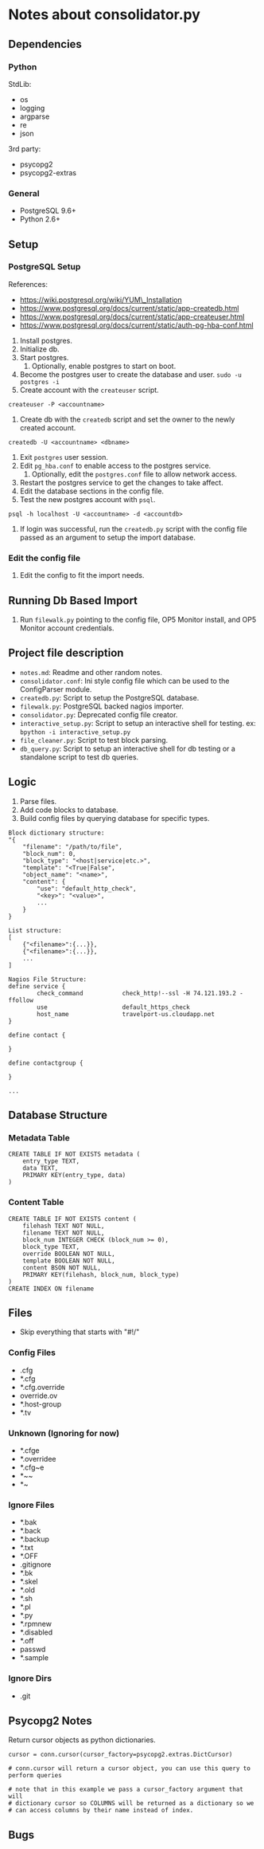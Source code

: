 # Notes about consolidator.py

## Dependencies

### Python

StdLib:
- os
- logging
- argparse
- re
- json

3rd party:
- psycopg2
- psycopg2-extras

### General

- PostgreSQL 9.6+
- Python 2.6+

## Setup

### PostgreSQL Setup

References: 
- https://wiki.postgresql.org/wiki/YUM\_Installation
- https://www.postgresql.org/docs/current/static/app-createdb.html
- https://www.postgresql.org/docs/current/static/app-createuser.html
- https://www.postgresql.org/docs/current/static/auth-pg-hba-conf.html

1. Install postgres.
1. Initialize db.
1. Start postgres.
	1. Optionally, enable postgres to start on boot.
1. Become the postgres user to create the database and user. `sudo -u postgres -i`
1. Create account with the `createuser` script.

```
createuser -P <accountname>
```

1. Create db with the `createdb` script and set the owner to the newly created account.

```
createdb -U <accountname> <dbname>
```

1. Exit `postgres` user session.
1. Edit `pg_hba.conf` to enable access to the postgres service.
	1. Optionally, edit the `postgres.conf` file to allow network access.
1. Restart the postgres service to get the changes to take affect.
1. Edit the database sections in the config file.
1. Test the new postgres account with `psql`.

```
psql -h localhost -U <accountname> -d <accountdb>
```

1. If login was successful, run the `createdb.py` script with the config file passed as an argument to setup the import database.

### Edit the config file

1. Edit the config to fit the import needs.

## Running Db Based Import

1. Run `filewalk.py` pointing to the config file, OP5 Monitor install, and OP5 Monitor account credentials.

## Project file description

- `notes.md`: Readme and other random notes.
- `consolidator.conf`: Ini style config file which can be used to the ConfigParser module.
- `createdb.py`: Script to setup the PostgreSQL database.
- `filewalk.py`: PostgreSQL backed nagios importer.
- `consolidator.py`: Deprecated config file creator.
- `interactive_setup.py`: Script to setup an interactive shell for testing. ex: `bpython -i interactive_setup.py`
- `file_cleaner.py`: Script to test block parsing.
- `db_query.py`: Script to setup an interactive shell for db testing or a standalone script to test db queries.

## Logic

1. Parse files.
1. Add code blocks to database.
1. Build config files by querying database for specific types.

```
Block dictionary structure:
"{
    "filename": "/path/to/file",
    "block_num": 0,
    "block_type": "<host|service|etc.>",
    "template": "<True|False",
    "object_name": "<name>",
    "content": {
        "use": "default_http_check",
        "<key>": "<value>",
        ...
    }
}

List structure:
[
    {"<filename>":{...}},
    {"<filename>":{...}},
    ...
]

Nagios File Structure:
define service {
        check_command           check_http!--ssl -H 74.121.193.2 -ffollow
        use                     default_https_check
        host_name               travelport-us.cloudapp.net
}

define contact {

}

define contactgroup {

}

...
```

## Database Structure

### Metadata Table

```
CREATE TABLE IF NOT EXISTS metadata (
    entry_type TEXT,
    data TEXT,
    PRIMARY KEY(entry_type, data)
)
```

### Content Table

```
CREATE TABLE IF NOT EXISTS content (
    filehash TEXT NOT NULL,
    filename TEXT NOT NULL,
    block_num INTEGER CHECK (block_num >= 0),
    block_type TEXT,
    override BOOLEAN NOT NULL,
    template BOOLEAN NOT NULL,
    content BSON NOT NULL,
    PRIMARY KEY(filehash, block_num, block_type)
)
CREATE INDEX ON filename
```

## Files

* Skip everything that starts with "#!/"

### Config Files
* .cfg
* *.cfg
* *.cfg.override
* override.ov
* *.host-group
* *.tv

### Unknown (Ignoring for now)
* *.cfge
* *.overridee
* *.cfg~e
* *~~
* *~

### Ignore Files
* *.bak
* *.back
* *.backup
* *.txt
* *.OFF
* .gitignore
* *.bk
* *.skel
* *.old
* *.sh
* *.pl
* *.py
* *.rpmnew
* *.disabled
* *.off
* passwd
* *.sample

### Ignore Dirs
* .git

## Psycopg2 Notes

Return cursor objects as python dictionaries.
```
cursor = conn.cursor(cursor_factory=psycopg2.extras.DictCursor)

# conn.cursor will return a cursor object, you can use this query to perform queries

# note that in this example we pass a cursor_factory argument that will
# dictionary cursor so COLUMNS will be returned as a dictionary so we
# can access columns by their name instead of index.
```

## Bugs
